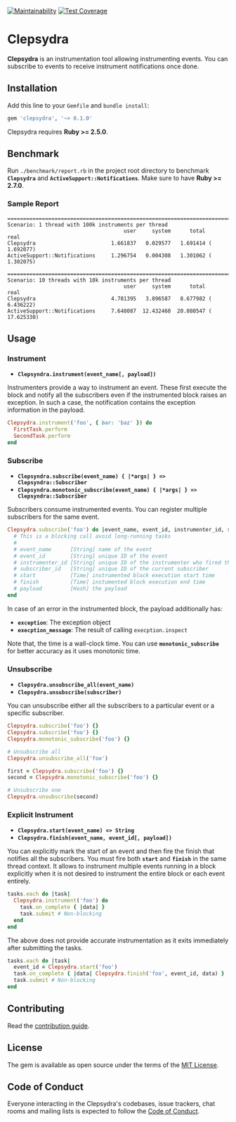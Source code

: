 [![Maintainability](https://api.codeclimate.com/v1/badges/906b5c8d15a66897d350/maintainability)](https://codeclimate.com/github/avmnu-sng/clepsydra/maintainability)
[![Test Coverage](https://api.codeclimate.com/v1/badges/906b5c8d15a66897d350/test_coverage)](https://codeclimate.com/github/avmnu-sng/clepsydra/test_coverage)

# Clepsydra

**Clepsydra** is an instrumentation tool allowing instrumenting events. You can
subscribe to events to receive instrument notifications once done.

## Installation

Add this line to your `Gemfile` and `bundle install`:

```ruby
gem 'clepsydra', '~> 0.1.0'
```

Clepsydra requires **Ruby >= 2.5.0**.

## Benchmark

Run `./benchmark/report.rb` in the project root directory to benchmark
**`Clepsydra`** and **`ActiveSupport::Notifications`**. Make sure to have **Ruby >= 2.7.0**.

### Sample Report

```
================================================================================
Scenario: 1 thread with 100k instruments per thread
                                     user     system      total        real
Clepsydra                        1.661837   0.029577   1.691414 (  1.692077)
ActiveSupport::Notifications     1.296754   0.004308   1.301062 (  1.302075)

================================================================================
Scenario: 10 threads with 10k instruments per thread
                                     user     system      total        real
Clepsydra                        4.781395   3.896587   8.677982 (  6.436222)
ActiveSupport::Notifications     7.648087  12.432460  20.080547 ( 17.625330)
```

## Usage

### Instrument

- **`Clepsyndra.instrument(event_name[, payload])`**

Instrumenters provide a way to instrument an event. These first execute the block
and notify all the subscribers even if the instrumented block raises an exception.
In such a case, the notification contains the exception information in the payload.

```ruby
Clepsydra.instrument('foo', { bar: 'baz' }) do
  FirstTask.perform
  SecondTask.perform
end
```

### Subscribe

- **`Clepsyndra.subscribe(event_name) { |*args| } => Clepsyndra::Subscriber`**
- **`Clepsyndra.monotonic_subscribe(event_name) { |*args| } => Clepsyndra::Subscriber`**

Subscribers consume instrumented events. You can register multiple subscribers
for the same event.

```ruby
Clepsydra.subscribe('foo') do |event_name, event_id, instrumenter_id, subscriber_id, start, finish, payload|
  # This is a blocking call avoid long-running tasks
  #
  # event_name      [String] name of the event
  # event_id        [String] unique ID of the event
  # instrumenter_id [String] unique ID of the instrumenter who fired the event
  # subscriber_id   [String] unique ID of the current subscriber
  # start           [Time] instrumented block execution start time
  # finish          [Time] instumented block execution end time
  # payload         [Hash] the payload
end
```

In case of an error in the instrumented block, the payload additionally has:

- **`exception`**: The exception object
- **`execption_message`**: The result of calling `execption.inspect`

Note that, the time is a wall-clock time. You can use **`monotonic_subscribe`** for
better accuracy as it uses monotonic time.

### Unsubscribe

- **`Clepsydra.unsubscribe_all(event_name)`**
- **`Clepsydra.unsubscribe(subscriber)`**

You can unsubscribe either all the subscribers to a particular event or a specific subscriber.

```ruby
Clepsydra.subscribe('foo') {}
Clepsydra.subscribe('foo') {}
Clepsydra.monotonic_subscribe('foo') {}

# Unsubscribe all
Clepsydra.unsubscribe_all('foo')

first = Clepsydra.subscribe('foo') {}
second = Clepsydra.monotonic_subscribe('foo') {}

# Unsubscribe one
Clepsydra.unsubscribe(second)
```

### Explicit Instrument

- **`Clepsydra.start(event_name) => String`**
- **`Clepsydra.finish(event_name, event_id[, payload])`**

You can explicitly mark the start of an event and then fire the finish that notifies
all the subscribers. You must fire both **`start`** and **`finish`** in the same
thread context. It allows to instrument multiple events running in a block explicitly
when it is not desired to instrument the entire block or each event entirely.

```ruby
tasks.each do |task|
  Clepsydra.instrument('foo') do
    task.on_complete { |data| }
    task.submit # Non-blocking
  end
end
```

The above does not provide accurate instrumentation as it exits immediately after
submitting the tasks.

```ruby
tasks.each do |task|
  event_id = Clepsydra.start('foo')
  task.on_complete { |data| Clepsydra.finish('foo', event_id, data) }
  task.submit # Non-blocking
end
```

## Contributing

Read the [contribution guide](https://github.com/avmnu-sng/clepsydra/blob/main/.github/CONTRIBUTING.md).

## License

The gem is available as open source under the terms of the [MIT License](https://opensource.org/licenses/MIT).

## Code of Conduct

Everyone interacting in the Clepsydra's codebases, issue trackers, chat rooms and
mailing lists is expected to follow the [Code of Conduct](https://github.com/avmnu-sng/clepsydra/blob/main/.github/CODE_OF_CONDUCT.md).
